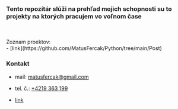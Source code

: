 ### Tento repozitár slúži na prehľad mojich schopnosti su to projekty na ktorých pracujem vo voľnom čase 
<br/>
<br/>
Zoznam proektov:
<br/>
- [link](https://github.com/MatusFercak/Python/tree/main/Post)





### Kontakt 
- mail: matusfercak@gmail.com
- tel. č.: <a href="">+4219 363 199</a>

- [link](https://github.com/MatusFercak/Python/tree/main/Post)




